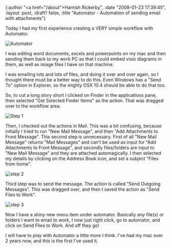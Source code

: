 {:author "<a href=\"/about\">Hamish Rickerby</a>", :date "2008-01-23 17:39:45", :layout :post, :draft? false, :title "Automator - Automation of sending email with attachments"}

Today I had my first experience creating a VERY simple workflow with Automator.

<img id="image179" src="http://hamishrickerby.com/wp-content/uploads/2008/01/icalbirthdaysleopard_20071126175350-thumb.jpg" alt="Automator" />

I was editing word documents, excels and powerpoints on my mac and then sending them back to my work PC so that I could embed visio diagrams in them, as well as image files I have on that machine.

I was emailing lots and lots of files, and doing it over and over again, so I thought there must be a better way to do this.  Even Windows has a "Send To" option in Explorer, so the mighty OSX 10.4 should be able to do that too.

So, to cut a long story short I clicked on Finder in the applications pane, then selected "Get Selected Finder Items" as the action.  That was dragged over to the workflow area.

<img id="image181" src="http://hamishrickerby.com/wp-content/uploads/2008/01/step1.png" alt="Step 1" />

Then, I checked out the actions in Mail.  This was a bit confusing, because initially I tried to run "New Mail Message", and then "Add Attachments to Front Message".  This second step is unnecessary.  First of all "New Mail Message" returns "Mail Messages" and can't be used as input for "Add Attachments to Front Message", and secondly files/folders are input to "New Mail Message" and they are attached automagically.  I then selected my details by clicking on the Address Book icon, and set a subject "Files from home".

<img id="image182" src="http://hamishrickerby.com/wp-content/uploads/2008/01/step2.png" alt="step 2" />

Third step was to send the message.  The action is called "Send Outgoing Messages".  This was dragged over, and then I saved the action as "Send Files to Work".

<img id="image183" src="http://hamishrickerby.com/wp-content/uploads/2008/01/step3.png" alt="step 3" />

Now I have a shiny new menu item under automator.  Basically any file(s) or folders I want to email to work, I now just right click, go to automator, and click on Send Files to Work.  And off they go!

I will have to play with Automator a little more I think.  I've had my mac over 2 years now, and this is the first I've used it.
